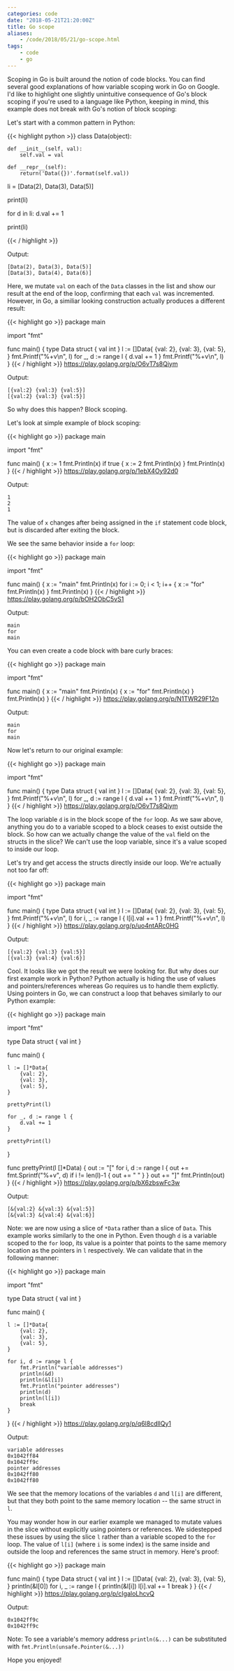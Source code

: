```yaml
---
categories: code
date: "2018-05-21T21:20:00Z"
title: Go scope
aliases:
    - /code/2018/05/21/go-scope.html
tags:
    - code
    - go
---
```


Scoping in Go is built around the notion of code blocks. You can find several good explanations of how variable scoping work in Go on Google. I'd like to highlight one slightly unintuitive consequence of Go's block scoping if you're used to a language like Python, keeping in mind, this example does not break with Go's notion of block scoping:

Let's start with a common pattern in Python:

{{< highlight python >}}
class Data(object):

    def __init__(self, val):
        self.val = val

    def __repr__(self):
        return('Data({})'.format(self.val))


li = [Data(2), Data(3), Data(5)]

print(li)

for d in li:
    d.val += 1

print(li)

{{< / highlight >}}

Output:

    [Data(2), Data(3), Data(5)]
    [Data(3), Data(4), Data(6)]

Here, we mutate `val` on each of the `Data` classes in the list and show our result at the end of the loop, confirming that each `val` was incremented. However, in Go, a similiar looking construction actually produces a different result:

{{< highlight go >}}
package main

import "fmt"

func main() {
    type Data struct {
        val int
    }
    l := []Data{
        {val: 2},
        {val: 3},
        {val: 5},
    }
    fmt.Printf("%+v\n", l)
    for _, d := range l {
        d.val += 1
    }
    fmt.Printf("%+v\n", l)
}
{{< / highlight >}}
<https://play.golang.org/p/O6vT7s8Qiym>

Output:

    [{val:2} {val:3} {val:5}]
    [{val:2} {val:3} {val:5}]

So why does this happen? Block scoping.

Let's look at simple example of block scoping:

{{< highlight go >}}
package main

import "fmt"

func main() {
    x := 1
    fmt.Println(x)
    if true {
        x := 2
        fmt.Println(x)
    }
    fmt.Println(x)
}
{{< / highlight >}}
<https://play.golang.org/p/1ebX4Oy92d0>

Output:

    1
    2
    1

The value of `x` changes after being assigned in the `if` statement code block, but is discarded after exiting the block.


We see the same behavior inside a `for` loop:

{{< highlight go >}}
package main

import "fmt"

func main() {
    x := "main"
    fmt.Println(x)
    for i := 0; i < 1; i++ {
        x := "for"
        fmt.Println(x)
    }
    fmt.Println(x)
}
{{< / highlight >}}
<https://play.golang.org/p/bOH2ObC5vS1>

Output:

    main
    for
    main


You can even create a code block with bare curly braces:

{{< highlight go >}}
package main

import "fmt"

func main() {
    x := "main"
    fmt.Println(x)
    {
        x := "for"
        fmt.Println(x)
    }
    fmt.Println(x)
}
{{< / highlight >}}
<https://play.golang.org/p/N1TWR29F12n>

Output:

    main
    for
    main

Now let's return to our original example:

{{< highlight go >}}
package main

import "fmt"

func main() {
    type Data struct {
        val int
    }
    l := []Data{
        {val: 2},
        {val: 3},
        {val: 5},
    }
    fmt.Printf("%+v\n", l)
    for _, d := range l {
        d.val += 1
    }
    fmt.Printf("%+v\n", l)
}
{{< / highlight >}}
<https://play.golang.org/p/O6vT7s8Qiym>

The loop variable `d` is in the block scope of the `for` loop. As we saw above, anything you do to a variable scoped to a block ceases to exist outside the block. So how can we actually change the value of the `val` field on the structs in the slice? We can't use the loop variable, since it's a value scoped to inside our loop.

Let's try and get access the structs directly inside our loop. We're actually not too far off:

{{< highlight go >}}
package main

import "fmt"

func main() {
    type Data struct {
        val int
    }
    l := []Data{
        {val: 2},
        {val: 3},
        {val: 5},
    }
    fmt.Printf("%+v\n", l)
    for i, _ := range l {
        l[i].val += 1
    }
    fmt.Printf("%+v\n", l)
}
{{< / highlight >}}
<https://play.golang.org/p/uo4ntARc0HG>

Output:

    [{val:2} {val:3} {val:5}]
    [{val:3} {val:4} {val:6}]

Cool. It looks like we got the result we were looking for. But why does our first example work in Python? Python actually is hiding the use of values and pointers/references whereas Go requires us to handle them explictly. Using pointers in Go, we can construct a loop that behaves similarly to our Python example:

{{< highlight go >}}
package main

import "fmt"

type Data struct {
    val int
}

func main() {

    l := []*Data{
        {val: 2},
        {val: 3},
        {val: 5},
    }

    prettyPrint(l)

    for _, d := range l {
        d.val += 1
    }

    prettyPrint(l)

}

func prettyPrint(l []*Data) {
    out := "["
    for i, d := range l {
        out += fmt.Sprintf("%+v", d)
        if i != len(l)-1 {
            out += " "
        }
    }
    out += "]"
    fmt.Println(out)
}
{{< / highlight >}}
<https://play.golang.org/p/bX6zbswFc3w>

Output:

    [&{val:2} &{val:3} &{val:5}]
    [&{val:3} &{val:4} &{val:6}]

Note: we are now using a slice of `*Data` rather than a slice of `Data`. This example works similarly to the one in Python. Even though `d` is a variable scoped to the `for` loop, its value is a pointer that points to the same memory location as the pointers in `l` respectively. We can validate that in the following manner:

{{< highlight go >}}
package main

import "fmt"

type Data struct {
    val int
}

func main() {

    l := []*Data{
        {val: 2},
        {val: 3},
        {val: 5},
    }

    for i, d := range l {
        fmt.Println("variable addresses")
        println(&d)
        println(&l[i])
        fmt.Println("pointer addresses")
        println(d)
        println(l[i])
        break
    }
}
{{< / highlight >}}
<https://play.golang.org/p/q6l8cdllQy1>

Output:

    variable addresses
    0x1042ff84
    0x1042ff9c
    pointer addresses
    0x1042ff80
    0x1042ff80


We see that the memory locations of the variables `d` and `l[i]` are different, but that they both point to the same memory location -- the same struct in `l`.

You may wonder how in our earlier example we managed to mutate values in the slice without explicitly using pointers or references. We sidestepped these issues by using the slice `l` rather than a variable scoped to the `for` loop. The value of `l[i]` (where `i` is some index) is the same inside and outside the loop and references the same struct in memory. Here's proof:

{{< highlight go >}}
package main

func main() {
    type Data struct {
        val int
    }
    l := []Data{
        {val: 2},
        {val: 3},
        {val: 5},
    }
    println(&l[0])
    for i, _ := range l {
        println(&l[i])
        l[i].val += 1
        break
    }
}
{{< / highlight >}}
<https://play.golang.org/p/cIgaloLhcvQ>

Output:

    0x1042ff9c
    0x1042ff9c

Note: To see a variable's memory address `println(&...)` can be substituted with `fmt.Println(unsafe.Pointer(&...))`

Hope you enjoyed!
